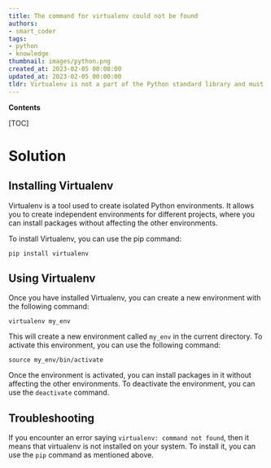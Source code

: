 ```yaml
---
title: The command for virtualenv could not be found
authors:
- smart_coder
tags:
- python
- knowledge
thumbnail: images/python.png
created_at: 2023-02-05 00:00:00
updated_at: 2023-02-05 00:00:00
tldr: Virtualenv is not a part of the Python standard library and must be installed separately.
---
```


**Contents**

[TOC]

# Solution

## Installing Virtualenv

Virtualenv is a tool used to create isolated Python environments. It allows you to create independent environments for different projects, where you can install packages without affecting the other environments.

To install Virtualenv, you can use the pip command:

```
pip install virtualenv
```

## Using Virtualenv

Once you have installed Virtualenv, you can create a new environment with the following command:

```
virtualenv my_env
```

This will create a new environment called `my_env` in the current directory. To activate this environment, you can use the following command:

```
source my_env/bin/activate
```

Once the environment is activated, you can install packages in it without affecting the other environments. To deactivate the environment, you can use the `deactivate` command.

## Troubleshooting

If you encounter an error saying `virtualenv: command not found`, then it means that virtualenv is not installed on your system. To install it, you can use the `pip` command as mentioned above.
